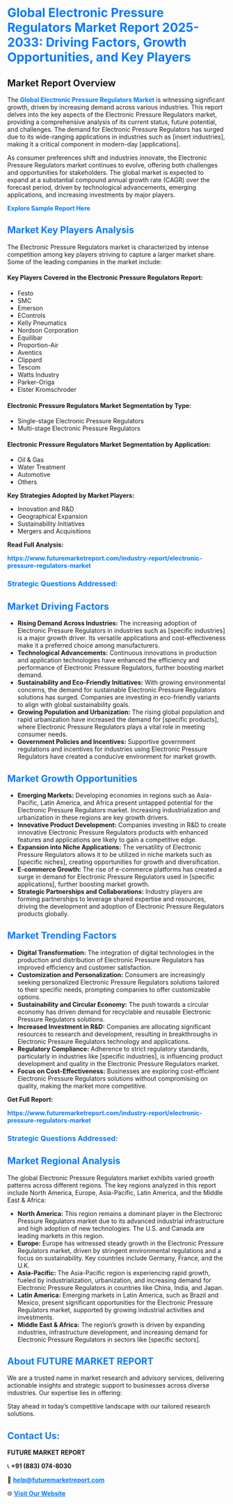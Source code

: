 <h1 style="color: #007BFF;">Global Electronic Pressure Regulators Market Report 2025-2033: Driving Factors, Growth Opportunities, and Key Players</h1>

<section id="overview">
<h2>Market Report Overview</h2>
<p>The <a href="https://www.futuremarketreport.com/industry-report/electronic-pressure-regulators-market" style="color: #007BFF; text-decoration: none;"><strong>Global Electronic Pressure Regulators Market</strong></a> is witnessing significant growth, driven by increasing demand across various industries. This report delves into the key aspects of the Electronic Pressure Regulators market, providing a comprehensive analysis of its current status, future potential, and challenges. The demand for Electronic Pressure Regulators has surged due to its wide-ranging applications in industries such as [insert industries], making it a critical component in modern-day [applications].</p>
<p>As consumer preferences shift and industries innovate, the Electronic Pressure Regulators market continues to evolve, offering both challenges and opportunities for stakeholders. The global market is expected to expand at a substantial compound annual growth rate (CAGR) over the forecast period, driven by technological advancements, emerging applications, and increasing investments by major players.</p>
</section>

<section id="overview">
<p><a href="https://www.futuremarketreport.com/request-sample/reportId=98132" style="color: #007BFF; text-decoration: none;"><strong>Explore Sample Report Here</strong></a></p>
</section>

<section id="key-players">
<h2 style="color: #007BFF;">Market Key Players Analysis</h2>
<p>The Electronic Pressure Regulators market is characterized by intense competition among key players striving to capture a larger market share. Some of the leading companies in the market include:</p>
<h4>Key Players Covered in the Electronic Pressure Regulators Report:</h4>
<ul><li>Festo</li><li>SMC</li><li>Emerson</li><li>EControls</li><li>Kelly Pneumatics</li><li>Nordson Corporation</li><li>Equilibar</li><li>Proportion-Air</li><li>Aventics</li><li>Clippard</li><li>Tescom</li><li>Watts Industry</li><li>Parker-Origa</li><li>Elster Kromschroder</li></ul>
<h4>Electronic Pressure Regulators Market Segmentation by Type:</h4>
<ul><li>Single-stage Electronic Pressure Regulators</li><li>Multi-stage Electronic Pressure Regulators</li></ul>

<h4>Electronic Pressure Regulators Market Segmentation by Application:</h4>
<ul><li>Oil &amp; Gas</li><li>Water Treatment</li><li>Automotive</li><li>Others</li></ul>
<p><strong>Key Strategies Adopted by Market Players:</strong></p>
<ul>
<li>Innovation and R&D</li>
<li>Geographical Expansion</li>
<li>Sustainability Initiatives</li>
<li>Mergers and Acquisitions</li>
</ul>
</section>

<section>
<p><strong>Read Full Analysis: </strong></p><a href="https://www.futuremarketreport.com/industry-report/electronic-pressure-regulators-market" style="color: #007BFF; text-decoration: none;"><strong>https://www.futuremarketreport.com/industry-report/electronic-pressure-regulators-market</strong></a>
<h3 style="color: #007BFF;">Strategic Questions Addressed:</h3>
</section>

<section id="driving-factors">
<h2 style="color: #007BFF;">Market Driving Factors</h2>
<ul>
<li><strong>Rising Demand Across Industries:</strong> The increasing adoption of Electronic Pressure Regulators in industries such as [specific industries] is a major growth driver. Its versatile applications and cost-effectiveness make it a preferred choice among manufacturers.</li>
<li><strong>Technological Advancements:</strong> Continuous innovations in production and application technologies have enhanced the efficiency and performance of Electronic Pressure Regulators, further boosting market demand.</li>
<li><strong>Sustainability and Eco-Friendly Initiatives:</strong> With growing environmental concerns, the demand for sustainable Electronic Pressure Regulators solutions has surged. Companies are investing in eco-friendly variants to align with global sustainability goals.</li>
<li><strong>Growing Population and Urbanization:</strong> The rising global population and rapid urbanization have increased the demand for [specific products], where Electronic Pressure Regulators plays a vital role in meeting consumer needs.</li>
<li><strong>Government Policies and Incentives:</strong> Supportive government regulations and incentives for industries using Electronic Pressure Regulators have created a conducive environment for market growth.</li>
</ul>
</section>

<section id="growth-opportunities">
<h2 style="color: #007BFF;">Market Growth Opportunities</h2>
<ul>
<li><strong>Emerging Markets:</strong> Developing economies in regions such as Asia-Pacific, Latin America, and Africa present untapped potential for the Electronic Pressure Regulators market. Increasing industrialization and urbanization in these regions are key growth drivers.</li>
<li><strong>Innovative Product Development:</strong> Companies investing in R&D to create innovative Electronic Pressure Regulators products with enhanced features and applications are likely to gain a competitive edge.</li>
<li><strong>Expansion into Niche Applications:</strong> The versatility of Electronic Pressure Regulators allows it to be utilized in niche markets such as [specific niches], creating opportunities for growth and diversification.</li>
<li><strong>E-commerce Growth:</strong> The rise of e-commerce platforms has created a surge in demand for Electronic Pressure Regulators used in [specific applications], further boosting market growth.</li>
<li><strong>Strategic Partnerships and Collaborations:</strong> Industry players are forming partnerships to leverage shared expertise and resources, driving the development and adoption of Electronic Pressure Regulators products globally.</li>
</ul>
</section>

<section id="trending-factors">
<h2 style="color: #007BFF;">Market Trending Factors</h2>
<ul>
<li><strong>Digital Transformation:</strong> The integration of digital technologies in the production and distribution of Electronic Pressure Regulators has improved efficiency and customer satisfaction.</li>
<li><strong>Customization and Personalization:</strong> Consumers are increasingly seeking personalized Electronic Pressure Regulators solutions tailored to their specific needs, prompting companies to offer customizable options.</li>
<li><strong>Sustainability and Circular Economy:</strong> The push towards a circular economy has driven demand for recyclable and reusable Electronic Pressure Regulators solutions.</li>
<li><strong>Increased Investment in R&D:</strong> Companies are allocating significant resources to research and development, resulting in breakthroughs in Electronic Pressure Regulators technology and applications.</li>
<li><strong>Regulatory Compliance:</strong> Adherence to strict regulatory standards, particularly in industries like [specific industries], is influencing product development and quality in the Electronic Pressure Regulators market.</li>
<li><strong>Focus on Cost-Effectiveness:</strong> Businesses are exploring cost-efficient Electronic Pressure Regulators solutions without compromising on quality, making the market more competitive.</li>
</ul>
</section>

<section>
<p><strong>Get Full Report: </strong></p><a href="https://www.futuremarketreport.com/industry-report/electronic-pressure-regulators-market" style="color: #007BFF; text-decoration: none;"><strong>https://www.futuremarketreport.com/industry-report/electronic-pressure-regulators-market</strong></a>
<h3 style="color: #007BFF;">Strategic Questions Addressed:</h3>
</section>


<section id="regional-analysis">
<h2 style="color: #007BFF;">Market Regional Analysis</h2>
<p>The global Electronic Pressure Regulators market exhibits varied growth patterns across different regions. The key regions analyzed in this report include North America, Europe, Asia-Pacific, Latin America, and the Middle East & Africa:</p>
<ul>
<li><strong>North America:</strong> This region remains a dominant player in the Electronic Pressure Regulators market due to its advanced industrial infrastructure and high adoption of new technologies. The U.S. and Canada are leading markets in this region.</li>
<li><strong>Europe:</strong> Europe has witnessed steady growth in the Electronic Pressure Regulators market, driven by stringent environmental regulations and a focus on sustainability. Key countries include Germany, France, and the U.K.</li>
<li><strong>Asia-Pacific:</strong> The Asia-Pacific region is experiencing rapid growth, fueled by industrialization, urbanization, and increasing demand for Electronic Pressure Regulators in countries like China, India, and Japan.</li>
<li><strong>Latin America:</strong> Emerging markets in Latin America, such as Brazil and Mexico, present significant opportunities for the Electronic Pressure Regulators market, supported by growing industrial activities and investments.</li>
<li><strong>Middle East & Africa:</strong> The region’s growth is driven by expanding industries, infrastructure development, and increasing demand for Electronic Pressure Regulators in sectors like [specific sectors].</li>
</ul>
</section>

<footer>
<h2 style="color: #007BFF;">About FUTURE MARKET REPORT</h2>
<p>We are a trusted name in market research and advisory services, delivering actionable insights and strategic support to businesses across diverse industries. Our expertise lies in offering:</p>

<p>Stay ahead in today’s competitive landscape with our tailored research solutions.</p>

<h2 style="color: #007BFF;">Contact Us:</h2>
<p><strong>FUTURE MARKET REPORT</strong></p>
<p>📞 <strong>+91 (883) 074-8030</strong></p>
<p>📧 <strong><a href="mailto:help@futuremarketreport.com" style="color: #007BFF;">help@futuremarketreport.com</a></strong></p>
<p>🌐 <strong><a href="https://www.futuremarketreport.com/" style="color: #007BFF;">Visit Our Website</a></strong></p>
</footer>